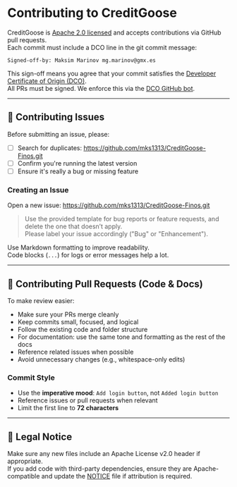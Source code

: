 # Contributing to CreditGoose

CreditGoose is [Apache 2.0 licensed](./LICENSE) and accepts contributions via GitHub pull requests.  
Each commit must include a DCO line in the git commit message:

```
Signed-off-by: Maksim Marinov mg.marinov@gmx.es
```

This sign-off means you agree that your commit satisfies the [Developer Certificate of Origin (DCO)](https://developercertificate.org/).  
All PRs must be signed. We enforce this via the [DCO GitHub bot](https://probot.github.io/apps/dco/).

---

## 🐞 Contributing Issues

Before submitting an issue, please:

- [ ] Search for duplicates: https://github.com/mks1313/CreditGoose-Finos.git
- [ ] Confirm you're running the latest version
- [ ] Ensure it's really a bug or missing feature

### Creating an Issue

Open a new issue: https://github.com/mks1313/CreditGoose-Finos.git

> Use the provided template for bug reports or feature requests, and delete the one that doesn’t apply.  
> Please label your issue accordingly ("Bug" or "Enhancement").

Use Markdown formatting to improve readability.  
Code blocks (```...```) for logs or error messages help a lot.

---

## 🔁 Contributing Pull Requests (Code & Docs)

To make review easier:

- Make sure your PRs merge cleanly
- Keep commits small, focused, and logical
- Follow the existing code and folder structure
- For documentation: use the same tone and formatting as the rest of the docs
- Reference related issues when possible
- Avoid unnecessary changes (e.g., whitespace-only edits)

### Commit Style

- Use the **imperative mood**: `Add login button`, not `Added login button`
- Reference issues or pull requests when relevant
- Limit the first line to **72 characters**

---

## 🧾 Legal Notice

Make sure any new files include an Apache License v2.0 header if appropriate.  
If you add code with third-party dependencies, ensure they are Apache-compatible and update the [NOTICE](./NOTICE) file if attribution is required.
